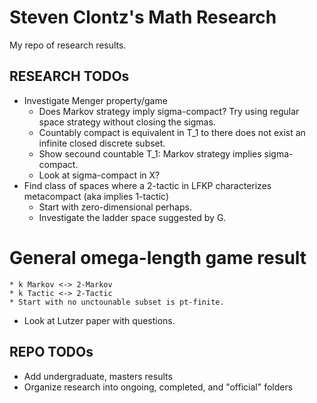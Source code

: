 # Steven Clontz's Math Research

My repo of research results.

## RESEARCH TODOs

* Investigate Menger property/game
    * Does Markov strategy imply sigma-compact? Try using regular space strategy without closing the sigmas.
    * Countably compact is equivalent in T_1 to there does not exist an infinite closed discrete subset.
    * Show secound countable T_1: Markov strategy implies sigma-compact.
    * Look at sigma-compact in X?
* Find class of spaces where a 2-tactic in LFKP characterizes metacompact (aka implies 1-tactic)
    * Start with zero-dimensional perhaps.
    * Investigate the ladder space suggested by G.
# General omega-length game result
    * k Markov <-> 2-Markov
    * k Tactic <-> 2-Tactic
    * Start with no unctounable subset is pt-finite.
* Look at Lutzer paper with questions.

## REPO TODOs

* Add undergraduate, masters results
* Organize research into ongoing, completed, and "official" folders